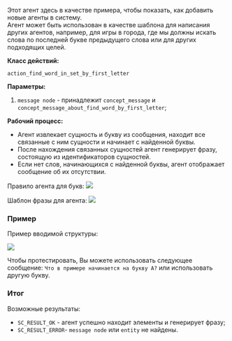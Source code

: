 Этот агент здесь в качестве примера, чтобы показать, как добавить новые агенты в систему.  
Агент может быть использован в качестве шаблона для написания других агентов, например, для игры в города, где мы должны искать слова по последней букве предыдущего слова или для других подходящих целей.

**Класс действий:**

`action_find_word_in_set_by_first_letter`

**Параметры:**

1. `message node` - принадлежит `concept_message` и `concept_message_about_find_word_by_first_letter`;

**Рабочий процесс:**

* Агент извлекает сущность и букву из сообщения, находит все связанные с ним сущности и начинает с найденной буквы. 
* После нахождения связанных сущностей агент генерирует фразу, состоящую из идентификаторов сущностей.
* Если нет слов, начинающихся с найденной буквы, агент отображает сообщение об их отсутствии.

Правило агента для букв:
<img src="../images/lr_find_word_by_letter_message.png"></img>

Шаблон фразы для агента:
<img src="../images/concept_phrase_about_find_word_by_letter.png"></img>

### Пример

Пример вводимой структуры:

<img src="../images/FindWordInSetByLetterExample.png"></img>

Чтобы протестировать, Вы можете использовать следующее сообщение: `Что в примере начинается на букву А?` или использовать другую букву.

### Итог

Возможные результаты:

* `SC_RESULT_OK` - агент успешно находит элементы и генерирует фразу;
* `SC_RESULT_ERROR`- `message node` или `entity` не найдены.
